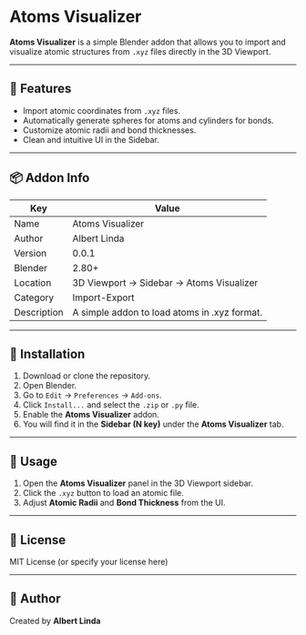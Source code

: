 # Atoms Visualizer

**Atoms Visualizer** is a simple Blender addon that allows you to import and visualize atomic structures from `.xyz` files directly in the 3D Viewport.

---

## 🧬 Features

- Import atomic coordinates from `.xyz` files.
- Automatically generate spheres for atoms and cylinders for bonds.
- Customize atomic radii and bond thicknesses.
- Clean and intuitive UI in the Sidebar.

---

## 📦 Addon Info

| Key         | Value                            |
|-------------|----------------------------------|
| Name        | Atoms Visualizer                 |
| Author      | Albert Linda                     |
| Version     | 0.0.1                            |
| Blender     | 2.80+                            |
| Location    | 3D Viewport → Sidebar → Atoms Visualizer |
| Category    | Import-Export                    |
| Description | A simple addon to load atoms in .xyz format. |

---

## 🚀 Installation

1. Download or clone the repository.
2. Open Blender.
3. Go to `Edit` → `Preferences` → `Add-ons`.
4. Click `Install...` and select the `.zip` or `.py` file.
5. Enable the **Atoms Visualizer** addon.
6. You will find it in the **Sidebar (N key)** under the **Atoms Visualizer** tab.

---

## 📂 Usage

1. Open the **Atoms Visualizer** panel in the 3D Viewport sidebar.
2. Click the `.xyz` button to load an atomic file.
3. Adjust **Atomic Radii** and **Bond Thickness** from the UI.

---

## 📝 License

MIT License (or specify your license here)

---

## 💬 Author

Created by **Albert Linda**
